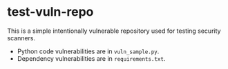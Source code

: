 # test-vuln-repo

This is a simple intentionally vulnerable repository used for testing security scanners.
- Python code vulnerabilities are in `vuln_sample.py`.
- Dependency vulnerabilities are in `requirements.txt`.

